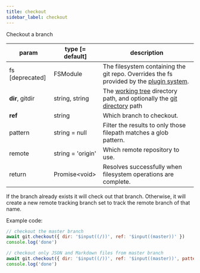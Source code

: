```yaml
---
title: checkout
sidebar_label: checkout
---
```


Checkout a branch

| param           | type [= default]  | description                                                                                                    |
| --------------- | ----------------- | -------------------------------------------------------------------------------------------------------------- |
| fs [deprecated] | FSModule          | The filesystem containing the git repo. Overrides the fs provided by the [plugin system](./plugin_fs.md).      |
| **dir**, gitdir | string, string    | The [working tree](dir-vs-gitdir.md) directory path, and optionally the [git directory](dir-vs-gitdir.md) path |
| **ref**         | string            | Which branch to checkout.                                                                                      |
| pattern         | string = null     | Filter the results to only those filepath matches a glob pattern.                                              |
| remote          | string = 'origin' | Which remote repository to use.                                                                                |
| return          | Promise\<void\>   | Resolves successfully when filesystem operations are complete.                                                 |

If the branch already exists it will check out that branch. Otherwise, it will create a new remote tracking branch set to track the remote branch of that name.

Example code:

```js live
// checkout the master branch
await git.checkout({ dir: '$input((/))', ref: '$input((master))' })
console.log('done')
```

```js live
// checkout only JSON and Markdown files from master branch
await git.checkout({ dir: '$input((/))', ref: '$input((master))', pattern: '$input((**/*.{json,md}))' })
console.log('done')
```
